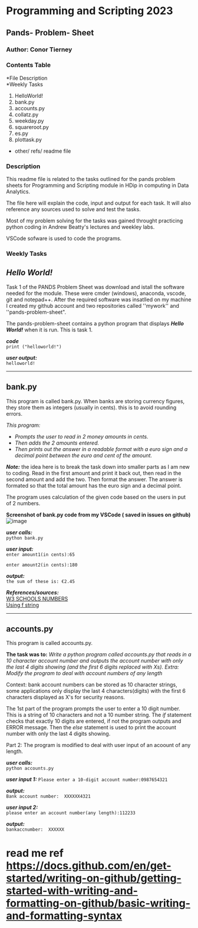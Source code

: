 # Programming and Scripting 2023

## Pands- Problem- Sheet

### Author: Conor Tierney

### Contents Table

*File Description  
*Weekly Tasks
  1. HelloWorld!
  2. bank.py
  3. accounts.py
  4. collatz.py
  5. weekday.py
  6. squareroot.py
  7. es.py
  8. plottask.py
* other/ refs/ readme file



### Description
This readme file is related to the tasks outlined for the pands problem sheets for Programming and Scripting module in HDip in computing in Data Analytics.

The file here will explain the code, input and output for each task. It will also reference any sources used to solve and test the tasks.

Most of my problem solving for the tasks was gained throught practicing python coding in Andrew Beatty's lectures and weekley labs.

VSCode sofware is used to code the programs.


### Weekly Tasks

## *Hello World!*

Task 1 of the PANDS Problem Sheet was download and istall the software needed for the module. These were cmder (windows), anaconda, vscode, git and notepad++. After the required software was insatlled on my machine I created my github account and two repositories called ''mywork'' and ''pands-problem-sheet".

The pands-problem-sheet contains a python program that displays ***Hello World!*** when it is run. This is task 1.

***code***  
`print ("helloworld!")`

***user output:***  
`helloworld!`  

___

## bank.py

This program is called bank.py. When banks are storing currency figures, they store them as integers (usually in cents).
this is to avoid rounding errors.

*This program:*
 * *Prompts the user to read in 2 money amounts in cents.*
 * *Then adds the 2 amounts entered.*
 * *Then prints out the answer in a readable format with a euro sign and a decimal point between the euro and cent of the amount.*
 
***Note:*** the idea here is to break the task down into smaller parts as I am new to coding. Read in the first amount and print it back out, then read in the second amount and add the two. Then format the answer.
The answer is formated so that the total amount has the euro sign and a decimal point.

The program uses calculation of the given code based on the users in put of 2 numbers.

**Screenshot of bank.py code from my VSCode ( saved in issues on github)**
![image](https://user-images.githubusercontent.com/123323783/230906661-19ba745c-17e3-432d-afcf-6dd9284c2b0a.png)

***user calls:***  
`python bank.py`

***user input:***  
`enter amount1(in cents):65`

`enter amount2(in cents):180`


***output:***  
`the sum of these is: €2.45`

***References/sources:***  
[W3 SCHOOLS NUMBERS](https://www.w3schools.com/python/python_numbers.asp)  
[Using f string](https://realpython.com/python-f-strings/)  

___

## accounts.py  

This program is called accounts.py.  

**The task was to:**
*Write a python program called accounts.py that reads in a 10 character account number and outputs the account number with only the last 4 digits showing (and the first 6 digits replaced with Xs).*
*Extra: Modify the program to deal with account numbers of any length*  

Context: bank account numbers can be stored as 10 character strings, some applications only display the last 4 characters(digits) with the first 6 characters displayed as X's for security reasons.  

The 1st part of the program prompts the user to enter a 10 digit number. This is a string of 10 characters and not a 10 number string.
The *if* statement checks that exactly 10 digits are entered, if not the program outputs and ERROR message.
Then the *else* statement is used to print the account number with only the last 4 digits showing.  

Part 2: The program is modified to deal with user input of an acoount of any length.  

***user calls:***  
`python accounts.py`  

***user input 1:*** 
`Please enter a 10-digit account number:0987654321` 

***output:***    
`Bank account number:  XXXXXX4321`  

***user input 2:***  
`please enter an account number(any length):112233`  

***output:***  
`bankaccnumber:  XXXXXX`  









































# read me ref https://docs.github.com/en/get-started/writing-on-github/getting-started-with-writing-and-formatting-on-github/basic-writing-and-formatting-syntax
